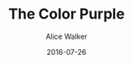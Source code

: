 ---
layout: post
title: The Color Purple
book: the-color-purple
author: Alice Walker
kindle: true
date: 2016-07-26
tags:
  - fiction
  - spirituality
---